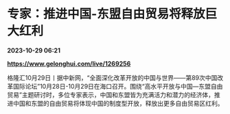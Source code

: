 # 专家：推进中国-东盟自由贸易将释放巨大红利

**2023-10-29 06:21**

**https://www.gelonghui.com/live/1269256**

格隆汇10月29日丨据中新网，“全面深化改革开放的中国与世界——第89次中国改革国际论坛”10月28日-10月29日在海口召开。围绕“高水平开放与中国—东盟自由贸易”主题研讨时，多位专家表示，中国和东盟皆为充满活力和潜力的经济体，推进中国和东盟的自由贸易将体现中国的制度型开放，释放出更多自由贸易区红利。